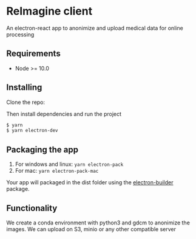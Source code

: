 # ReImagine client

An electron-react app to anonimize and upload medical data for online processing

## Requirements
 * Node >= 10.0

## Installing
Clone the repo:

Then install dependencies and run the project

```bash
$ yarn
$ yarn electron-dev
```

## Packaging the app
1. For windows and linux: `yarn electron-pack`
2. For mac: `yarn electron-pack-mac`

Your app will packaged in the dist folder using the [electron-builder](https://github.com/electron-userland/electron-builder) package. 

## Functionality

We create a conda environment with python3 and gdcm to anonimize the images. We can upload on S3, minio or any other compatible server 

